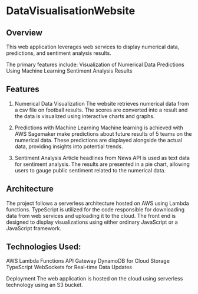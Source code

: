 # DataVisualisationWebsite
## Overview
This web application leverages web services to display numerical data, predictions, and sentiment analysis results. 

The primary features include:
Visualization of Numerical Data
Predictions Using Machine Learning
Sentiment Analysis Results

## Features
1. Numerical Data Visualization
The website retrieves numerical data from a csv file on football results. The scores are converted into a result and the data is visualized using interactive charts and graphs.

2. Predictions with Machine Learning
Machine learning is achieved with AWS Sagemaker make predictions about future results of 5 teams on the numerical data. These predictions are displayed alongside the actual data, providing insights into potential trends.

3. Sentiment Analysis
Article headlines from News API is used as text data for sentiment analysis. The results are presented in a pie chart, allowing users to gauge public sentiment related to the numerical data.

## Architecture
The project follows a serverless architecture hosted on AWS using Lambda functions. TypeScript is utilized for the code responsible for downloading data from web services and uploading it to the cloud. The front end is designed to display visualizations using either ordinary JavaScript or a JavaScript framework.

## Technologies Used:
AWS Lambda Functions
API Gateway
DynamoDB for Cloud Storage
TypeScript
WebSockets for Real-time Data Updates

Deployment
The web application is hosted on the cloud using serverless technology using an S3 bucket.
